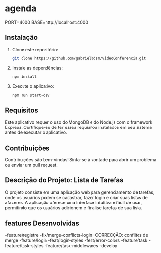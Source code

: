 # agenda

PORT=4000
BASE=http://localhost:4000

## Instalação

1. Clone este repositório:

    ```bash
    git clone https://github.com/gabrielbdsm/videoConferencia.git
    ```
    
2. Instale as dependências:

    ```bash
    npm install
    ```

3. Execute o aplicativo:

    ```bash
    npm run start-dev
    ```

## Requisitos

Este aplicativo requer o uso do MongoDB e do Node.js com o framework Express. Certifique-se de ter esses requisitos instalados em seu sistema antes de executar o aplicativo.

## Contribuições

Contribuições são bem-vindas! Sinta-se à vontade para abrir um problema ou enviar um pull request.

## Descrição do Projeto: Lista de Tarefas

O projeto consiste em uma aplicação web para gerenciamento de tarefas, onde os usuários podem se cadastrar, fazer login e criar suas listas de afazeres. A aplicação oferece uma interface intuitiva e fácil de usar, permitindo que os usuários adicionem e finalise tarefas de sua lista.

## features Desenvolvidas

-feature/registre
-fix/merge-conflicts-login
-CORRECÇÃO: conflitos de merge
-feature/login
-feat/login-styles
-feat/error-colors
-feature/task
-feature/task-styles
-feature/task-middlewares
-develop
